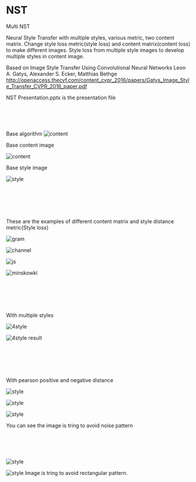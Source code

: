# NST
Multi NST

Neural Style Transfer with multiple styles, various metric, two content matrix.
Change style loss metric(style loss) and content matrix(content loss) to make different images.
Style loss from multiple style images to develop multiple styles in content image.

Based on Image Style Transfer Using Convolutional Neural Networks
Leon A. Gatys, Alexander S. Ecker, Matthias Bethge
http://openaccess.thecvf.com/content_cvpr_2016/papers/Gatys_Image_Style_Transfer_CVPR_2016_paper.pdf

NST Presentation.pptx is the presentation file <br  /><br  /><br  /><br  /><br  />


Base algorithm
![content](./pictures/algorithm.png)



Base content image

![content](./results/content.png)

Base style image

![style](./results/style.png)


<br  /><br  /><br  /><br  /><br  />
These are the examples of different content matrix and style distance metric(Style loss)

![gram](./results/gram_matrix.png)

![channel](./results/channel-wise_mean_matrix.png)

![js](./results/js_divergence.png)

![minskowki](./results/minskowki_distance.png)



<br  /><br  /><br  /><br  /><br  />
With multiple styles

![4style](./results/4styles.png)

![4style result](./results/4styles_result.png)


<br  /><br  /><br  /><br  /><br  />
With pearson positive and negative distance

![style](./results/noise_style.png)

![style](./results/noise_positive.png)

![style](./results/noise_negative.png)

You can see the image is tring to avoid noise pattern
<br  /><br  /><br  /><br  /><br  />

![style](./results/rectangle_style.png)

![style](./results/rectangle_negative.png)
Image is tring to avoid rectangular pattern.


